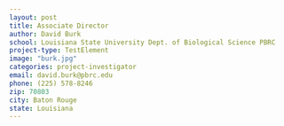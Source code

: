 ```yaml
---
layout: post
title: Associate Director
author: David Burk
school: Louisiana State University Dept. of Biological Science PBRC
project-type: TestElement
image: "burk.jpg"
categories: project-investigator
email: david.burk@pbrc.edu
phone: (225) 578-8246
zip: 70803
city: Baton Rouge
state: Louisiana
---
```

<!-- name,position,school,city,state,zip,email,phone,image
Young-Hwan Lee,,,,yhlee@lsu.edu,,
David Burk,Associate Director,Louisiana State University Dept. of Biological Science PBRC,Baton Rouge,Louisiana,70803,david.burk@pbrc.edu,(225) 578-8246,burk.jpg
Vladimir Chouljenko,Associate Director,Louisiana State University SVM,Baton Rouge,Louisiana,70803,vchoul1@lsu.edu,(225) 578-9659,chouljenko.jpg
Srinivas Garlapati,University of Louisiana at Monroe,Louisiana State University Dept. of Biological Science,Baton Rouge,Louisiana,70803,garlapati@ulm.edu,(318) 342-3304,garlapati.jpg
Elahe Mahdavian,LSU - Shreveport,Louisiana State University Dept. of Biological Science,Baton Rouge,Louisiana,70803,elahe.mahdavian@lsus.edu,(318) 797-5227,mahdavian.jpg
Rebecca Giorno-McConnell,Louisiana Tech University,Louisiana State University Dept. of Biological Science,Baton Rouge,Louisiana,70803,rgiorno@latech.edu,(318) 257-3665,giorno.jpg
Chris Beachy,Southeastern Louisiana University,Louisiana State University Dept. of Biological Science,Baton Rouge,Louisiana,70803,christopher.beachy@southeastern.edu,(985) 549-3740,beachy.jpg
Weneene Dorsey,Grambling State University,Louisiana State University Dept. of Biological Science,Baton Rouge,Louisiana,70803,dorseywc@gram.edu,(318) 274-2399,dorsey.jpg
Cecily Defreece,Xavier University of Louisiana,Louisiana State University Dept. of Biological Science,Baton Rouge,Louisiana,70803,cbennet3@xula.edu,(504) 520-5011,defreece.jpg
Sanjay Batra,Southern University,Louisiana State University Dept. of Biological Science,Baton Rouge,Louisiana,70803,sanjay_batra@subr.edu,(225) 771-5350,batra.jpg
 -->

